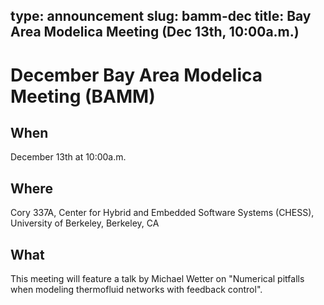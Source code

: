 type: announcement
slug: bamm-dec
title: Bay Area Modelica Meeting (Dec 13th, 10:00a.m.)
---

# December Bay Area Modelica Meeting (BAMM)

## When

December 13th at 10:00a.m.

## Where

Cory 337A, Center for Hybrid and Embedded Software Systems (CHESS), University of Berkeley, Berkeley, CA

## What

This meeting will feature a talk by Michael Wetter on "Numerical pitfalls when modeling thermofluid networks with feedback control".
